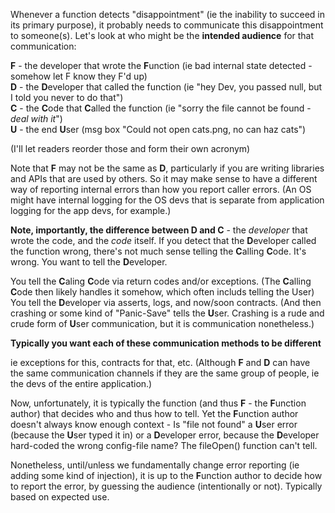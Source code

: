 Whenever a function detects "disappointment" (ie the inability to succeed in its primary purpose),
it probably needs to communicate this disappointment to someone(s).  Let's look at who might be the **intended audience** for that communication:

**F** - the developer that wrote the **F**unction (ie bad internal state detected - somehow let F know they F'd up)  
**D** - the **D**eveloper that called the function (ie "hey Dev, you passed null, but I told you never to do that")  
**C** - the **C**ode that **C**alled the function (ie "sorry the file cannot be found - *deal with it*")  
**U** - the end **U**ser (msg box "Could not open cats.png, no can haz cats")  

(I'll let readers reorder those and form their own acronym)

Note that **F** may not be the same as **D**, particularly if you are writing libraries and APIs that are used by others.
So it may make sense to have a different way of reporting internal errors than how you report caller errors. (An OS might have internal logging for the OS devs that is separate from application logging for the app devs, for example.)

**Note, importantly, the difference between D and C** - the _developer_ that wrote the code, and the _code_ itself.
If you detect that the **D**eveloper called the function wrong, there's not much sense telling the **C**alling **C**ode. It's wrong.
You want to tell the **D**eveloper.

You tell the **C**aling **C**ode via return codes and/or exceptions.  (The **C**alling **C**ode then likely handles it somehow, which often includs telling the User)
You tell the **D**eveloper via asserts, logs, and now/soon contracts. (And then crashing or some kind of "Panic-Save" tells the **U**ser.  Crashing is a rude and crude form of **U**ser communication, but it is communication nonetheless.)

**Typically you want each of these communication methods to be different**

ie exceptions for this, contracts for that, etc.  (Although **F** and **D** can have the same communication channels if they are the same group of people, ie the devs of the entire application.)

Now, unfortunately, it is typically the function (and thus **F** - the **F**unction author) that decides who and thus how to tell.
Yet the **F**unction author doesn't always know enough context - 
Is "file not found" a **U**ser error (because the **U**ser typed it in) or a **D**eveloper error,
because the **D**eveloper hard-coded the wrong config-file name?  The fileOpen() function can't tell.

Nonetheless, until/unless we fundamentally change error reporting (ie adding some kind of injection), it is up to the **F**unction author to decide how to report the error, by guessing the audience (intentionally or not).
Typically based on expected use.
